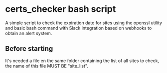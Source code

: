 # certs_checker bash script


A simple script to check the expiration date for sites using the openssl utility and basic bash command with Slack integration based on webhooks to obtain an alert system. 


## Before starting

It's needed a file en the same folder containing the list of all sites to check, the name of this file MUST BE "site_list".
